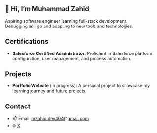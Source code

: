## 👋 Hi, I’m Muhammad Zahid

Aspiring software engineer learning full-stack development.  
Debugging as I go and adapting to new tools and technologies.

## Certifications
- **Salesforce Certified Administrator**: Proficient in Salesforce platform configuration, user management, and process automation.

## Projects
- **Portfolio Website** (in progress): A personal project to showcase my learning journey and future projects.

## Contact
- 📫 Email: [mzahid.dev404@gmail.com](mailto:mzahid.dev404@gmail.com)  
- 🌐 [X](https://x.com/mzahiddev404)


<!---mzahiddev404/mzahiddev404 is a ✨ special ✨ repository because its `README.md` (this file) appears on your GitHub profile.
You can click the Preview link to take a look at your changes.--->
